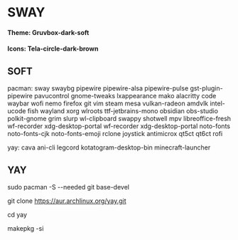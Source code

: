 # SWAY

#### Theme: Gruvbox-dark-soft

#### Icons: Tela-circle-dark-brown

## SOFT

pacman: sway swaybg pipewire pipewire-alsa pipewire-pulse gst-plugin-pipewire pavucontrol gnome-tweaks lxappearance mako alacritty code waybar wofi nemo firefox git vim steam mesa vulkan-radeon amdvlk intel-ucode fish wayland xorg wlroots  ttf-jetbrains-mono obsidian obs-studio polkit-gnome grim slurp wl-clipboard swappy shotwell mpv libreoffice-fresh wf-recorder xdg-desktop-portal wf-recorder xdg-desktop-portal  noto-fonts noto-fonts-cjk noto-fonts-emoji rclone joystick antimicrox qt5ct qt6ct rofi

yay: cava ani-cli legcord kotatogram-desktop-bin minecraft-launcher

## YAY

sudo pacman -S --needed git base-devel

git clone https://aur.archlinux.org/yay.git

cd yay

makepkg -si
